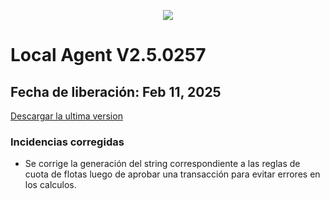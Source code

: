 <p align="center">
  <img src="https://github.com/Ationet/ationetdocs/raw/master/Content/Images/ATIOnetLogo_250x70.png" />
</p>

# Local Agent V2.5.0257

## Fecha de liberación: Feb 11, 2025
[Descargar la ultima version](https://github.com/Ationet/ationetdownloads/blob/master/README.md)


### Incidencias corregidas
- Se corrige la generación del string correspondiente a las reglas de cuota de flotas luego de aprobar una transacción para evitar errores en los calculos.
